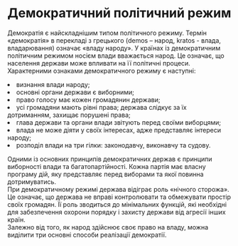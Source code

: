 # Демократичний політичний режим

Демократія є найскладнішим типом політичного режиму. Термін «демократія» в перекладі
з грецького (demos – народ, kratos - влада, владарювання) означає «владу народу».
У країнах із демократичним політичним режимом носієм влади вважається народ. Це
означає, що населення держави може впливати на її політичні процеси.    
Характерними ознаками демократичного режиму є наступні:
<li> визнання влади народу;</li>
<li> основні органи держави є виборними;</li>
<li>право голосу має кожен громадянин держави;</li>
<li>усі громадяни мають рівні права; держава слідкує за їх дотриманням, захищає порушені
права;</li>
<li>глава держави та органи влади звітують перед своїми виборцями;</li>
<li>влада не може діяти у своїх інтересах, адже представляє інтереси народу;</li>
<li>розподіл влади на три гілки: законодавчу, виконавчу та судову.</li>

Одними із основних принципів демократичних держав є принципи виборності влади та
багатопартійності. Кожна партія має власну програму дій, яку представляє перед
виборами та якої повинна дотримуватись.     
При демократичному режимі держава відіграє роль «нічного сторожа». Це означає, що
держава не вправі контролювати та обмежувати простір своїх громадян. Її роль зводиться
до мінімальних функцій, які необхідні для забезпечення охорони порядку і захисту
держави від агресії інших країн.        
Залежно від того, як народ здійснює своє право на владу, можна виділити три основні
способи реалізації демократії.      